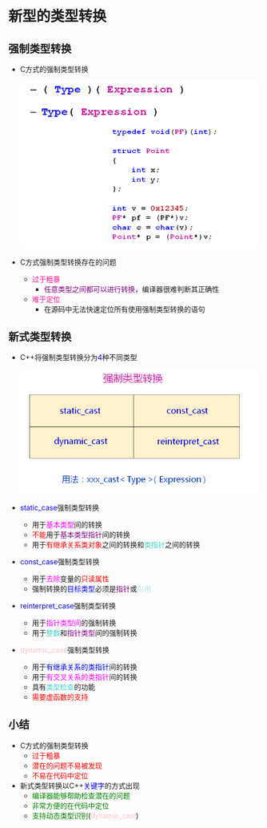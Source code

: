 # 新型的类型转换
## 强制类型转换
- C方式的强制类型转换
  
  ![Alt text](image.png)

- C方式强制类型转换存在的问题
  - <font color=DeepPink>过于粗暴</font>
    - <font color=purple>任意类型之间都可以进行转换</font>，编译器很难判断其正确性
  - <font color=DeepPink>难于定位</font>
    - 在源码中无法快速定位所有使用强制类型转换的语句

## 新式类型转换
- C++将强制类型转换分为<font color=blue>4</font>种不同类型
  
  ![Alt text](image-1.png)

- <font color=blue>static_case</font>强制类型转换
  - 用于<font color=Fuchsia>基本类型</font>间的转换
  - <font color=red>不能</font>用于<font color=purple>基本类型指针</font>间的转换
  - 用于<font color=red>有继承关系类对象</font>之间的转换和<font color=MediumTurquoise>类指针</font>之间的转换
- <font color=blue>const_case</font>强制类型转换
  - 用于<font color=Fuchsia>去除</font>变量的<font color=red>只读属性</font>
  - 强制转换的<font color=blue>目标类型</font>必须是<font color=purple>指针</font>或<font color=PowderBlue>引用</font>
- <font color=blue>reinterpret_case</font>强制类型转换
  - 用于<font color=Fuchsia>指针类型间</font>的强制转换
  - 用于<font color=MediumTurquoise>整数</font>和<font color=purple>指针类型</font>间的强制转换
- <font color=Pink>dynamic_case</font>强制类型转换
  - 用于<font color=blue>有继承关系的类指针</font>间的转换
  - 用于<font color=Fuchsia>有交叉关系的类指针</font>间的转换
  - 具有<font color=MediumTurquoise>类型检查</font>的功能
  - <font color=red>需要虚函数的支持</font>

## 小结
- C方式的强制类型转换
  - <font color=red>过于粗暴</font>
  - <font color=red>潜在的问题不易被发现</font>
  - <font color=red>不易在代码中定位</font>
- 新式类型转换以C++<font color=blue>关键字</font>的方式出现
  - <font color=green>编译器能够帮助检查潜在的问题</font>
  - <font color=green>非常方便的在代码中定位</font>
  - <font color=green>支持动态类型识别</font>(<font color=pink>dynamic_cast</font>)